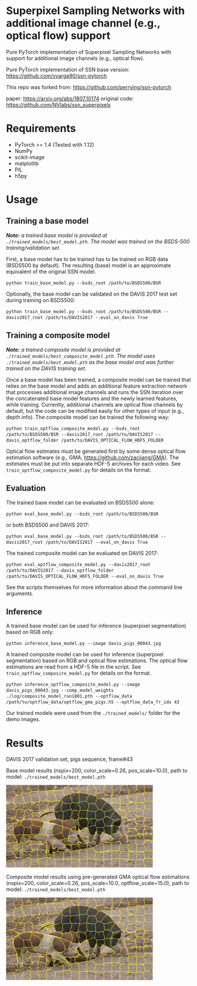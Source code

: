 # Superpixel Sampling Networks with additional image channel (e.g., optical flow) support

Pure PyTorch implementation of Superpixel Sampling Networks with support for additional image channels (e.g., optical flow). 

Pure PyTorch implementation of SSN base version: https://github.com/vvarga90/ssn-pytorch

This repo was forked from: https://github.com/perrying/ssn-pytorch

paper: https://arxiv.org/abs/1807.10174 
original code: https://github.com/NVlabs/ssn_superpixels

# Requirements
- PyTorch >= 1.4 (Tested with 1.12)
- NumPy
- scikit-image
- matplotlib
- PIL
- h5py

# Usage
## Training a base model

_**Note:** a trained base model is provided at `./trained_models/best_model.pth`. The model was trained on the BSDS-500 training/validation set._

First, a base model has to be trained has to be trained on RGB data (BSDS500 by default). The resulting (base) model is an approximate equivalent of the original SSN model.

```
python train_base_model.py --bsds_root /path/to/BSDS500/BSR
```

Optionally, the base model can be validated on the DAVIS 2017 test set during training on BSDS500:

```
python train_base_model.py --bsds_root /path/to/BSDS500/BSR --davis2017_root /path/to/DAVIS2017 --eval_on_davis True
```

## Training a composite model

_**Note:** a trained composite model is provided at `./trained_models/best_composite_model.pth`. The model uses `./trained_models/best_model.pth` as the base model and was further trained on the DAVIS training set._

Once a base model has been trained, a composite model can be trained that relies on the base model and adds an additional feature extraction network that processes additional image channels and runs the SSN iteration over the concatenated base model features and the newly learned features, while training. Currently, additional channels are optical flow channels by default, but the code can be modified easily for other types of input (e.g., depth info). The composite model can be trained the following way:

```
python train_optflow_composite_model.py --bsds_root /path/to/BSDS500/BSR --davis2017_root /path/to/DAVIS2017 --davis_optflow_folder /path/to/DAVIS_OPTICAL_FLOW_HDF5_FOLDER
```

Optical flow estimates must be generated first by some dense optical flow estimation software (e.g., GMA, https://github.com/zacjiang/GMA). The estimates must be put into separate HDF-5 archives for each video. See `train_optflow_composite_model.py` for details on the format.

## Evaluation

The trained base model can be evaluated on BSDS500 alone:

```
python eval_base_model.py --bsds_root /path/to/BSDS500/BSR
```

or both BSDS500 and DAVIS 2017:

```
python eval_base_model.py --bsds_root /path/to/BSDS500/BSR --davis2017_root /path/to/DAVIS2017 --eval_on_davis True
```

The trained composite model can be evaluated on DAVIS 2017:

```
python eval_optflow_composite_model.py --davis2017_root /path/to/DAVIS2017 --davis_optflow_folder /path/to/DAVIS_OPTICAL_FLOW_HDF5_FOLDER --eval_on_davis True
```

See the scripts themselves for more information about the command line arguments.

## Inference

A trained base model can be used for inference (superpixel segmentation) based on RGB only:

```
python inference_base_model.py --image davis_pigs_00043.jpg
```

A trained composite model can be used for inference (superpixel segmentation) based on RGB and optical flow estimations. The optical flow estimations are read from a HDF-5 file in the script. See `train_optflow_composite_model.py` for details on the format.

```
python inference_optflow_composite_model.py --image davis_pigs_00043.jpg --comp_model_weights ./log/composite_model_run1801.pth --optflow_data /path/to/optflow_data/optflow_gma_pigs.h5 --optflow_data_fr_idx 43
```

Our trained models were used from the `./trained_models/` folder for the demo images.

# Results

DAVIS 2017 validation set, pigs sequence, frame#43

Base model results (nspix=200, color_scale=0.26, pos_scale=10.0), path to model: `./trained_models/best_model.pth`

<img src=https://github.com/vvarga90/ssn-pytorch-optflow/blob/main/results_pigs_base.png width="400">

Composite model results using pre-generated GMA optical flow estimations (nspix=200, color_scale=0.26, pos_scale=10.0, optflow_scale=15.0), path to model: `./trained_models/best_model.pth`

<img src=https://github.com/vvarga90/ssn-pytorch-optflow/blob/main/results_pigs_composite.png  width="400">


